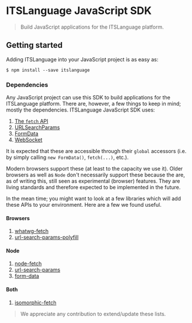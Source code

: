 # ITSLanguage JavaScript SDK

> Build JavaScript applications for the ITSLanguage platform.

## Getting started

Adding ITSLanguage into your JavaScript project is as easy as:

```shell
$ npm install --save itslanguage
```

### Dependencies

Any JavaScript project can use this SDK to build applications for the
ITSLanguage platform. There are, however, a few things to keep in mind; mostly
the dependencies. ITSLanguage JavaScript SDK uses:

1. [The `fetch` API][MDN fetch]
1. [URLSearchParams][MDN URLSearchParams]
1. [FormData][MDN FormData]
1. [WebSocket][MDN WebSocket]

It is expected that these are accessible through their `global` accessors (i.e.
by simply calling `new FormData()`, `fetch(...)`, etc.).

Modern browsers support these (at least to the capacity we use it). Older
browsers as well as `Node` don't necessarily support these because the are, as
of writing this, still seen as experimental (browser) features. They are living
standards and therefore expected to be implemented in the future.

In the mean time; you might want to look at a few libraries which will add
these APIs to your environment. Here are a few we found useful.

#### Browsers

1. [whatwg-fetch][NPM whatwg-fetch]
1. [url-search-params-polyfill][NPM url-search-params-polyfill]

#### Node

1. [node-fetch][NPM node-fetch]
1. [url-search-params][NPM url-search-params]
1. [form-data][NPM form-data]

#### Both

1. [isomorphic-fetch][NPM isomorphic-fetch]

> We appreciate any contribution to extend/update these lists.

[MDN fetch]: https://developer.mozilla.org/en/docs/Web/API/Fetch_API
[MDN URLSearchParams]: https://developer.mozilla.org/en-US/docs/Web/API/URLSearchParams
[MDN FormData]: https://developer.mozilla.org/en-US/docs/Web/API/FormData
[MDN WebSocket]: https://developer.mozilla.org/en-US/docs/Web/API/WebSocket

[NPM isomorphic-fetch]: https://www.npmjs.com/package/isomorphic-fetch
[NPM form-data]: https://www.npmjs.com/package/form-data
[NPM node-fetch]: https://www.npmjs.com/package/node-fetch
[NPM url-search-params]: https://www.npmjs.com/package/url-search-params
[NPM whatwg-fetch]: https://www.npmjs.com/package/whatwg-fetch
[NPM url-search-params-polyfill]: https://www.npmjs.com/package/url-search-params-polyfill
